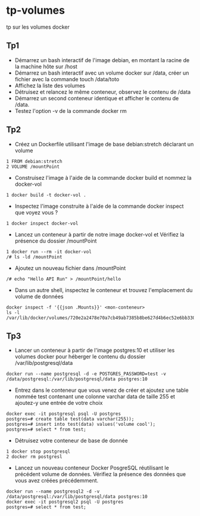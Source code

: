 # tp-volumes
tp sur les volumes docker

## Tp1
* Démarrez un bash interactif de l'image debian, en montant la racine de la machine hôte sur /host
* Démarrez un bash interactif avec un volume docker sur /data, créer un fichier avec la commande touch /data/toto
* Affichez la liste des volumes
* Détruisez et relancez le même conteneur, observez le contenu de /data
* Démarrez un second conteneur identique et afficher le contenu de /data.
* Testez l'option -v de la commande docker rm
## Tp2
* Créez un Dockerfile utilisant l'image de base debian:stretch déclarant un volume
```
1 FROM debian:stretch
2 VOLUME /mountPoint
```
* Construisez l'image à l'aide de la commande docker build et nommez la docker-vol
```
1 docker build -t docker-vol .
```
* Inspectez l'image construite à l'aide de la commande docker inspect que voyez vous ?
```
1 docker inspect docker-vol
```
* Lancez un conteneur à partir de notre image docker-vol et Vérifiez la présence du dossier /mountPoint
```
1 docker run --rm -it docker-vol
/# ls -ld /mountPoint
```
* Ajoutez un nouveau fichier dans /mountPoint
```
/# echo "Hello API Run" > /mountPoint/hello
```
* Dans un autre shell, inspectez le conteneur et trouvez l'emplacement du volume de données
```
docker inspect -f '{{json .Mounts}}' <mon-conteneur>
ls -l /var/lib/docker/volumes/720e2a2478e70a7cb49ab7385b8be627d4b6ec52e6bb33063e4144355d59592a/_data
```
## Tp3
* Lancer un conteneur à partir de l'image postgres:10 et utiliser les volumes docker pour héberger le contenu du dossier /var/lib/postgresql/data
```
docker run --name postgresql -d -e POSTGRES_PASSWORD=test -v /data/postgresql:/var/lib/postgresql/data postgres:10
```
* Entrez dans le conteneur que vous venez de créer et ajoutez une table nommée test contenant une colonne varchar data de taille 255 et ajoutez-y une entrée de votre choix
```
docker exec -it postgresql psql -U postgres
postgres=# create table test(data varchar(255));
postgres=# insert into test(data) values('volume cool');
postgres=# select * from test;
```
* Détruisez votre conteneur de base de donnée
```
1 docker stop postgresql
2 docker rm postgresl
```
* Lancez un nouveau conteneur Docker PosgreSQL réutilisant le précédent volume de données. Vérifiez la présence des données que vous avez créées précédemment.
```
docker run --name postgresql2 -d -v /data/postgresql:/var/lib/postgresql/data postgres:10
docker exec -it postgresql2 psql -U postgres
postgres=# select * from test;
```


